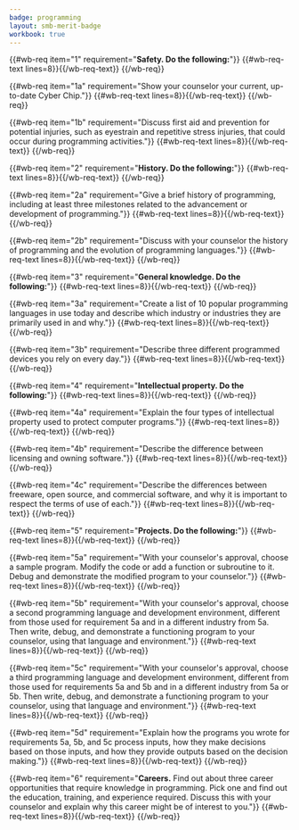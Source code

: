```yaml
---
badge: programming
layout: smb-merit-badge
workbook: true
---
```



{{#wb-req item="1" requirement="**Safety. Do the following:**"}}
{{#wb-req-text lines=8}}{{/wb-req-text}}
{{/wb-req}}

{{#wb-req item="1a" requirement="Show your counselor your current, up-to-date Cyber Chip."}}
{{#wb-req-text lines=8}}{{/wb-req-text}}
{{/wb-req}}

{{#wb-req item="1b" requirement="Discuss first aid and prevention for potential injuries, such as eyestrain and repetitive stress injuries, that could occur during programming activities."}}
{{#wb-req-text lines=8}}{{/wb-req-text}}
{{/wb-req}}

{{#wb-req item="2" requirement="**History. Do the following:**"}}
{{#wb-req-text lines=8}}{{/wb-req-text}}
{{/wb-req}}

{{#wb-req item="2a" requirement="Give a brief history of programming, including at least three milestones related to the advancement or development of programming."}}
{{#wb-req-text lines=8}}{{/wb-req-text}}
{{/wb-req}}

{{#wb-req item="2b" requirement="Discuss with your counselor the history of programming and the evolution of programming languages."}}
{{#wb-req-text lines=8}}{{/wb-req-text}}
{{/wb-req}}

{{#wb-req item="3" requirement="**General knowledge. Do the following:**"}}
{{#wb-req-text lines=8}}{{/wb-req-text}}
{{/wb-req}}

{{#wb-req item="3a" requirement="Create a list of 10 popular programming languages in use today and describe which industry or industries they are primarily used in and why."}}
{{#wb-req-text lines=8}}{{/wb-req-text}}
{{/wb-req}}

{{#wb-req item="3b" requirement="Describe three different programmed devices you rely on every day."}}
{{#wb-req-text lines=8}}{{/wb-req-text}}
{{/wb-req}}

{{#wb-req item="4" requirement="**Intellectual property. Do the following:**"}}
{{#wb-req-text lines=8}}{{/wb-req-text}}
{{/wb-req}}

{{#wb-req item="4a" requirement="Explain the four types of intellectual property used to protect computer programs."}}
{{#wb-req-text lines=8}}{{/wb-req-text}}
{{/wb-req}}

{{#wb-req item="4b" requirement="Describe the difference between licensing and owning software."}}
{{#wb-req-text lines=8}}{{/wb-req-text}}
{{/wb-req}}

{{#wb-req item="4c" requirement="Describe the differences between freeware, open source, and commercial software, and why it is important to respect the terms of use of each."}}
{{#wb-req-text lines=8}}{{/wb-req-text}}
{{/wb-req}}

{{#wb-req item="5" requirement="**Projects. Do the following:**"}}
{{#wb-req-text lines=8}}{{/wb-req-text}}
{{/wb-req}}

{{#wb-req item="5a" requirement="With your counselor's approval, choose a sample program. Modify the code or add a function or subroutine to it. Debug and demonstrate the modified program to your counselor."}}
{{#wb-req-text lines=8}}{{/wb-req-text}}
{{/wb-req}}

{{#wb-req item="5b" requirement="With your counselor's approval, choose a second programming language and development environment, different from those used for requirement 5a and in a different industry from 5a. Then write, debug, and demonstrate a functioning program to your counselor, using that language and environment."}}
{{#wb-req-text lines=8}}{{/wb-req-text}}
{{/wb-req}}

{{#wb-req item="5c" requirement="With your counselor's approval, choose a third programming language and development environment, different from those used for requirements 5a and 5b and in a different industry from 5a or 5b. Then write, debug, and demonstrate a functioning program to your counselor, using that language and environment."}}
{{#wb-req-text lines=8}}{{/wb-req-text}}
{{/wb-req}}

{{#wb-req item="5d" requirement="Explain how the programs you wrote for requirements 5a, 5b, and 5c process inputs, how they make decisions based on those inputs, and how they provide outputs based on the decision making."}}
{{#wb-req-text lines=8}}{{/wb-req-text}}
{{/wb-req}}

{{#wb-req item="6" requirement="**Careers.** Find out about three career opportunities that require knowledge in programming. Pick one and find out the education, training, and experience required. Discuss this with your counselor and explain why this career might be of interest to you."}}
{{#wb-req-text lines=8}}{{/wb-req-text}}
{{/wb-req}}
